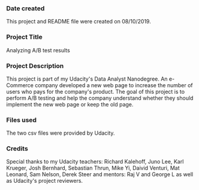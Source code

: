 ### Date created
This project and README file were created on 08/10/2019.

### Project Title
Analyzing A/B test results

### Project Description
This project is part of my Udacity's Data Analyst Nanodegree.
An e-Commerce company developed a new web page to increase the number of users who pays for the company's product.
The goal of this project is to perform A/B testing and help the company understand whether they should implement the new web page or keep the old page.  

### Files used
The two csv files were provided by Udacity.

### Credits
Special thanks to my Udacity teachers: Richard Kalehoff, Juno Lee, Karl Krueger, Josh Bernhard, Sebastian Thrun, Mike Yi, Daivid Venturi, Mat Leonard, Sam Nelson, Derek Steer and mentors: Raj V and George L as well as Udacity's project reviewers.
